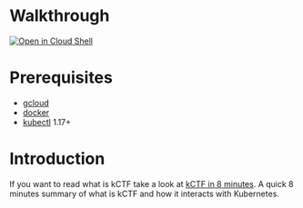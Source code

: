 # Walkthrough
[![Open in Cloud Shell](https://gstatic.com/cloudssh/images/open-btn.png)](https://console.cloud.google.com/cloudshell/open?git_repo=https://github.com/google/kctf&tutorial=docs/google-cloud.md)

# Prerequisites

* [gcloud](https://cloud.google.com/sdk/install)
* [docker](https://docs.docker.com/install/)
* [kubectl](https://kubernetes.io/docs/tasks/tools/install-kubectl/) 1.17+

# Introduction

If you want to read what is kCTF take a look at [kCTF in 8 minutes](docs/introduction.md). A quick 8 minutes summary of what is kCTF and how it interacts with Kubernetes.

